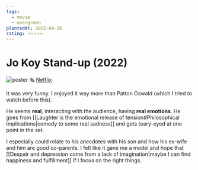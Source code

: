 ```yaml
---
tags:
  - movie
  - evergreen
plantedAt: 2022-09-26
rating: ⭐⭐⭐⭐⭐
---
```


# Jo Koy Stand-up (2022)

![poster](https://occ-0-37-3934.1.nflxso.net/dnm/api/v6/X194eJsgWBDE2aQbaNdmCXGUP-Y/AAAABaHCn7Cd71qgRsokxTt9n7RZDHzoVMCLyth7AYN7C6ZoRJPllw0arQMv3yeXss4j5UyxPsl7T5XbLQ0YFaNnooiOuJwBIlSzZlKSdbZDk-6lTMnPvLK0R3dO58weg9RwrfMmKQ.jpg?r=b48)
🗞️ [Netflix](https://www.netflix.com/title/81267198)

It was very funny. I enjoyed it way more than Patton Oswald (which I tried to watch before this).

He seems **real**, interacting with the audience, having **real emotions**. He goes from [[Laughter is the emotional release of tension#Philosophical Implications|comedy to some real sadness]] and gets teary-eyed at one point in the set.

I especially could relate to his anecdotes with his son and how his ex-wife and him are good co-parents. I felt like it gave me a model and hope that [[Despair and depression come from a lack of imagination|maybe I can find happiness and fulfillment]] if I focus on the right things.